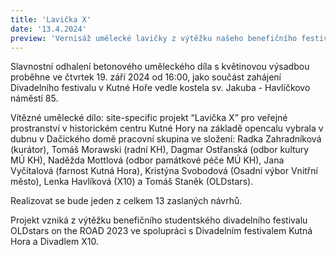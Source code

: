 ```yaml
---
title: 'Lavička X'
date: '13.4.2024'
preview: 'Vernisáž umělecké lavičky z výtěžku našeho benefičního festivalu.'
---
```

Slavnostní odhalení betonového uměleckého díla s květinovou výsadbou proběhne ve čtvrtek 19. září 2024 od 16:00, jako součást zahájení Divadelního festivalu v Kutné Hoře vedle kostela sv. Jakuba - Havlíčkovo náměstí 85. 

Vítězné umělecké dílo: site-specific projekt “Lavička X” pro veřejné prostranství v historickém centru Kutné Hory na základě opencalu vybrala v dubnu v Dačického domě pracovní skupina ve složení: Radka Zahradníková (kurátor), Tomáš Morawski (radní KH), Dagmar Ostřanská (odbor kultury MÚ KH), Naděžda Mottlová (odbor památkové péče MÚ KH), Jana Vyčítalová (farnost Kutná Hora), Kristýna Svobodová (Osadní výbor Vnitřní město), Lenka Havlíková (X10) a Tomáš Staněk (OLDstars).

Realizovat se bude jeden z celkem 13 zaslaných návrhů. 

Projekt vzniká z výtěžku benefičního studentského divadelního festivalu OLDstars on the ROAD 2023 ve spolupráci s Divadelním festivalem Kutná Hora a Divadlem X10.
